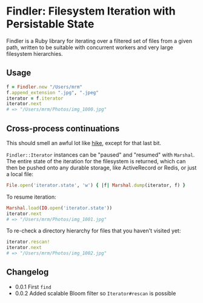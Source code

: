 # Findler: Filesystem Iteration with Persistable State

Findler is a Ruby library for iterating over a filtered set of files from a given
path, written to be suitable with concurrent workers and very large
filesystem hierarchies.

## Usage

```ruby
f = Findler.new "/Users/mrm"
f.append_extension ".jpg", ".jpeg"
iterator = f.iterator
iterator.next
# => "/Users/mrm/Photos/img_1000.jpg"
```

## Cross-process continuations

This should smell an awful lot like [hike](https://github.com/sstephenson/hike),
except for that last bit.

```Findler::Iterator``` instances can be "paused" and "resumed" with ```Marshal```.
The entire state of the iteration for the filesystem is returned, which can then
be pushed onto any durable storage, like ActiveRecord or Redis, or just a local file:

```ruby
File.open('iterator.state', 'w') { |f| Marshal.dump(iterator, f) }
```

To resume iteration:

```ruby
Marshal.load(IO.open('iterator.state'))
iterator.next
# => "/Users/mrm/Photos/img_1001.jpg"
```

To re-check a directory hierarchy for files that you haven't visited yet:

```ruby
iterator.rescan!
iterator.next
# => "/Users/mrm/Photos/img_1002.jpg"
```


## Changelog

* 0.0.1 First `find`
* 0.0.2 Added scalable Bloom filter so ```Iterator#rescan``` is possible